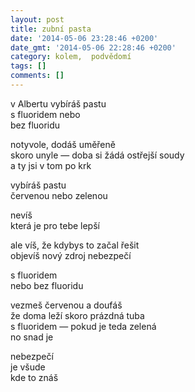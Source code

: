 ```yaml
---
layout: post
title: zubní pasta
date: '2014-05-06 23:28:46 +0200'
date_gmt: '2014-05-06 22:28:46 +0200'
category: kolem,  podvědomí
tags: []
comments: []
---
```

<p>v Albertu vybíráš pastu<br />
s fluoridem nebo<br />
bez fluoridu</p>
<p>notyvole, dodáš uměřeně<br />
skoro unyle — doba si žádá ostřejší soudy<br />
a ty jsi v tom po krk</p>
<p>vybíráš pastu<br />
červenou nebo zelenou</p>
<p>nevíš<br />
která je pro tebe lepší</p>
<p>ale víš, že kdybys to začal řešit<br />
objevíš nový zdroj nebezpečí</p>
<p>s fluoridem<br />
nebo bez fluoridu</p>
<p>vezmeš červenou a doufáš<br />
že doma leží skoro prázdná tuba<br />
s fluoridem — pokud je teda zelená<br />
no snad je</p>
<p>nebezpečí<br />
je všude<br />
kde to znáš</p>
